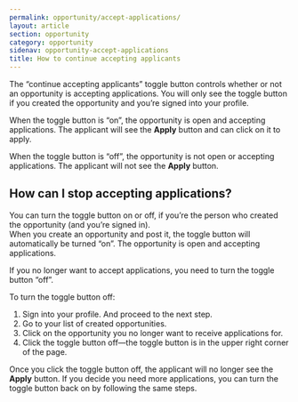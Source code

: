 ```yaml
---
permalink: opportunity/accept-applications/
layout: article
section: opportunity
category: opportunity
sidenav: opportunity-accept-applications
title: How to continue accepting applicants
---
```


The “continue accepting applicants” toggle button controls whether or not an opportunity is accepting applications.  You will only see the toggle button if you created the opportunity and you’re signed into your profile.

When the toggle button is “on”, the opportunity is open and accepting applications. The applicant will see the **Apply** button and can click on it to apply. 

When the toggle button is “off”, the opportunity is not open or accepting applications. The applicant will not see the **Apply** button. 

## How can I stop accepting applications?
You can turn the toggle button on or off, if you’re the person who created the opportunity (and you’re signed in).  
When you create an opportunity and post it, the toggle button will automatically be turned “on”. The opportunity is open and accepting applications.


If you no longer want to accept applications, you need to turn the toggle button “off”.

To turn the toggle button off:
1.	Sign into your profile. And proceed to the next step.
2.	Go to your list of created opportunities.
3.	Click on the opportunity you no longer want to receive applications for.
4.	Click the toggle button off—the toggle button is in the upper right corner of the page.

Once you click the toggle button off, the applicant will no longer see the **Apply** button. If you decide you need more applications, you can turn the toggle button back on by following the same steps.

